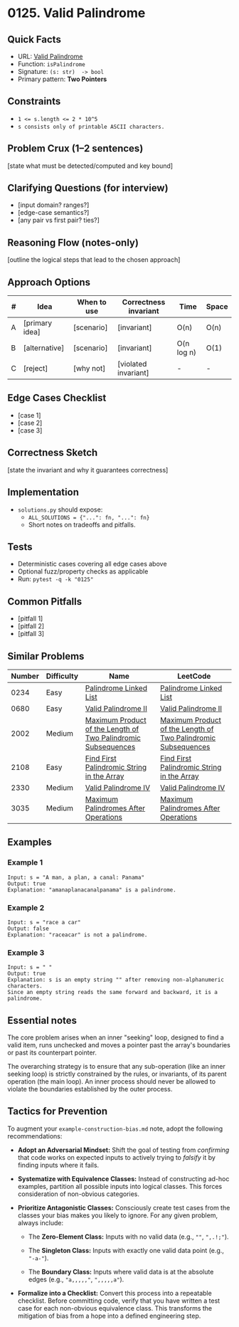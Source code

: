 # 0125. Valid Palindrome

## Quick Facts

- URL: [Valid Palindrome](https://leetcode.com/problems/valid-palindrome/)
- Function: `isPalindrome`
- Signature: `(s: str)  -> bool`
- Primary pattern: **Two Pointers**

## Constraints

- `1 <= s.length <= 2 * 10^5`
- `s consists only of printable ASCII characters.`

## Problem Crux (1–2 sentences)

[state what must be detected/computed and key bound]

## Clarifying Questions (for interview)

- [input domain? ranges?]
- [edge-case semantics?]
- [any pair vs first pair? ties?]

## Reasoning Flow (notes-only)

[outline the logical steps that lead to the chosen approach]

## Approach Options

| # | Idea | When to use | Correctness invariant | Time | Space |
|---|------|-------------|-----------------------|------|-------|
| A | [primary idea] | [scenario] | [invariant] | O(n) | O(n) |
| B | [alternative] | [scenario] | [invariant] | O(n log n) | O(1) |
| C | [reject] | [why not] | [violated invariant] | - | - |

## Edge Cases Checklist

- [case 1]
- [case 2]
- [case 3]

## Correctness Sketch

[state the invariant and why it guarantees correctness]

## Implementation

- `solutions.py` should expose:
  - `ALL_SOLUTIONS = {"...": fn, "...": fn}`
  - Short notes on tradeoffs and pitfalls.

## Tests

- Deterministic cases covering all edge cases above
- Optional fuzz/property checks as applicable
- Run: `pytest -q -k "0125"`

## Common Pitfalls

- [pitfall 1]
- [pitfall 2]
- [pitfall 3]

## Similar Problems

| Number | Difficulty | Name | LeetCode |
|---|---|---|---|
| 0234 | Easy | [Palindrome Linked List](../0234-palindrome-linked-list/readme.md) | [Palindrome Linked List](https://leetcode.com/problems/palindrome-linked-list/) |
| 0680 | Easy | [Valid Palindrome II](../0680-valid-palindrome-ii/readme.md) | [Valid Palindrome II](https://leetcode.com/problems/valid-palindrome-ii/) |
| 2002 | Medium | [Maximum Product of the Length of Two Palindromic Subsequences](../2002-maximum-product-of-the-length-of-two-palindromic-subsequences/readme.md) | [Maximum Product of the Length of Two Palindromic Subsequences](https://leetcode.com/problems/maximum-product-of-the-length-of-two-palindromic-subsequences/) |
| 2108 | Easy | [Find First Palindromic String in the Array](../2108-find-first-palindromic-string-in-the-array/readme.md) | [Find First Palindromic String in the Array](https://leetcode.com/problems/find-first-palindromic-string-in-the-array/) |
| 2330 | Medium | [Valid Palindrome IV](../2330-valid-palindrome-iv/readme.md) | [Valid Palindrome IV](https://leetcode.com/problems/valid-palindrome-iv/) |
| 3035 | Medium | [Maximum Palindromes After Operations](../3035-maximum-palindromes-after-operations/readme.md) | [Maximum Palindromes After Operations](https://leetcode.com/problems/maximum-palindromes-after-operations/) |

## Examples

### Example 1

```text
Input: s = "A man, a plan, a canal: Panama"
Output: true
Explanation: "amanaplanacanalpanama" is a palindrome.
```

### Example 2

```text
Input: s = "race a car"
Output: false
Explanation: "raceacar" is not a palindrome.
```

### Example 3

```text
Input: s = " "
Output: true
Explanation: s is an empty string "" after removing non-alphanumeric characters.
Since an empty string reads the same forward and backward, it is a palindrome.
```

## Essential notes

The core problem arises when an inner "seeking" loop, designed to find a valid item, runs unchecked and moves a pointer past the array's boundaries or past its counterpart pointer.

The overarching strategy is to ensure that any sub-operation (like an inner seeking loop) is strictly constrained by the rules, or invariants, of its parent operation (the main loop). An inner process should never be allowed to violate the boundaries established by the outer process.

## Tactics for Prevention

To augment your `example-construction-bias.md` note, adopt the following recommendations:

- **Adopt an Adversarial Mindset:** Shift the goal of testing from _confirming_ that code works on expected inputs to actively trying to _falsify_ it by finding inputs where it fails.
    
- **Systematize with Equivalence Classes:** Instead of constructing ad-hoc examples, partition all possible inputs into logical classes. This forces consideration of non-obvious categories.
    
- **Prioritize Antagonistic Classes:** Consciously create test cases from the classes your bias makes you likely to ignore. For any given problem, always include:
    
    - The **Zero-Element Class:** Inputs with no valid data (e.g., `""`, `",.!;"`).
        
    - The **Singleton Class:** Inputs with exactly one valid data point (e.g., `"-a-"`).
        
    - The **Boundary Class:** Inputs where valid data is at the absolute edges (e.g., `"a,,,,,"`, `",,,,,a"`).
        
- **Formalize into a Checklist:** Convert this process into a repeatable checklist. Before committing code, verify that you have written a test case for each non-obvious equivalence class. This transforms the mitigation of bias from a hope into a defined engineering step.
